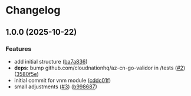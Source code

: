 # Changelog

## 1.0.0 (2025-10-22)


### Features

* add initial structure ([ba7a836](https://github.com/CloudNationHQ/terraform-azure-vnm/commit/ba7a836b2eb04481f3fc75c05e8647f2e4e11059))
* **deps:** bump github.com/cloudnationhq/az-cn-go-validor in /tests ([#2](https://github.com/CloudNationHQ/terraform-azure-vnm/issues/2)) ([3580f5e](https://github.com/CloudNationHQ/terraform-azure-vnm/commit/3580f5e28c7cbcb907feb66f2ccd5ba95a855505))
* initial commit for vnm module ([cddc01f](https://github.com/CloudNationHQ/terraform-azure-vnm/commit/cddc01f441067f34f1303a57d758d0a7f3969bbe))
* small adjustments ([#3](https://github.com/CloudNationHQ/terraform-azure-vnm/issues/3)) ([b998687](https://github.com/CloudNationHQ/terraform-azure-vnm/commit/b9986875c6e013052d9ba4042db148f552a93a9d))
